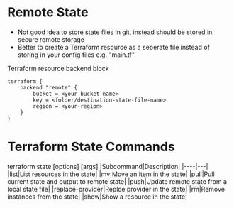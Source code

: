 # Remote State
* Not good idea to store state files in git, instead should be stored in secure remote storage
* Better to create a Terraform resource as a seperate file instead of storing in your config files e.g. "main.tf"

Terraform resource backend block
```
terraform {
    backend "remote" {
        bucket = <your-bucket-name>
        key = <folder/destination-state-file-name>
        region = <your-region>
    }
}
```

# Terraform State Commands
terraform state <subcommand> [options] [args]
|Subcommand|Description|
|----|---|
|list|List resources in the state|
|mv|Move an item in the state|
|pull|Pull current state and output to remote state|
|push|Update remote state from a local state file|
|replace-provider|Replce provider in the state|
|rm|Remove instances from the state|
|show|Show a resource in the state|
